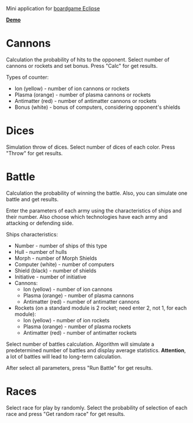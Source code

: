 Mini application for [boardgame Eclipse](http://boardgamegeek.com/boardgame/72125/eclipse)

[**Demo**](http://eclipse.mal.by)

# Cannons

Calculation the probability of hits to the opponent.
Select number of cannons or rockets and set bonus. Press "Calc" for get results.

Types of counter:

* Ion (yellow) - number of ion cannons or rockets
* Plasma (orange) - number of plasma cannons or rockets
* Antimatter (red) - number of antimatter cannons or rockets
* Bonus (white) - bonus of computers, considering opponent's shields

# Dices

Simulation throw of dices.
Select number of dices of each color. Press "Throw" for get results.

# Battle

Calculation the probability of winning the battle.
Also, you can simulate one battle and get results.

Enter the parameters of each army using the characteristics of ships and their number. 
Also choose which technologies have each army and attacking or defending side.

Ships characteristics:

* Number - number of ships of this type
* Hull - number of hulls
* Morph - number of Morph Shields
* Computer (white) - number of computers
* Shield (black) - number of shields
* Initiative - number of initiative
* Cannons:
    * Ion (yellow) - number of ion cannons
    * Plasma (orange) - number of plasma cannons
    * Antimatter (red) - number of antimatter cannons
* Rockets (on a standard module is 2 rocket; need enter 2, not 1, for each module):
    * Ion (yellow) - number of ion rockets
    * Plasma (orange) - number of plasma rockets
    * Antimatter (red) - number of antimatter rockets

Select number of battles calculation.
Algorithm will simulate a predetermined number of battles and display average statistics. 
**Attention**, a lot of battles will lead to long-term calculation.

After select all parameters, press "Run Battle" for get results.

# Races

Select race for play by randomly.
Select the probability of selection of each race and press "Get random race" for get results.
